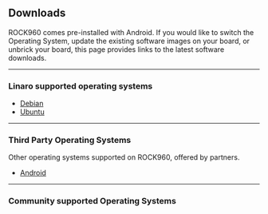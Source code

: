 ## Downloads

ROCK960 comes pre-installed with Android. If you would like to switch the Operating System, update the existing software images on your board, or unbrick your board, this page provides links to the latest software downloads.

***

### Linaro supported operating systems

- [Debian](debian.md)
- [Ubuntu](ubuntu.md)

***

### Third Party Operating Systems

Other operating systems supported on ROCK960, offered by partners.

- [Android](aosp.md)

***

### Community supported Operating Systems
